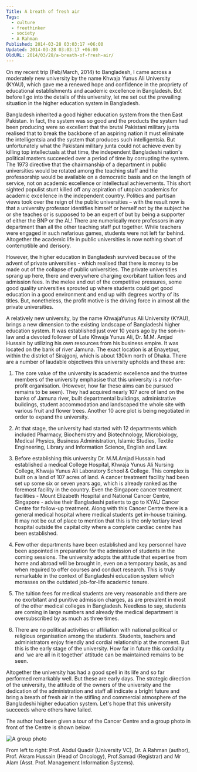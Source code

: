 ```yaml
---
Title: A breath of fresh air
Tags:
  - culture
  - freethinker
  - society
  - A Rahman
Published: 2014-03-28 03:03:17 +06:00
Updated: 2014-03-28 03:03:17 +06:00
OldURL: 2014/03/28/a-breath-of-fresh-air/
---
```


On my recent trip (Feb/March, 2014) to Bangladesh, I came across a moderately new university by the name Khwaja Yunus Ali University (KYAU), which gave me a renewed hope and confidence in the propriety of educational establishments and academic excellence in Bangladesh. But before I go into the details of this university, let me set out the prevailing situation in the higher education system in Bangladesh. 

Bangladesh inherited a good higher education system from the then East Pakistan. In fact, the system was so good and the products the system had been producing were so excellent that the brutal Pakistani military junta realised that to break the backbone of an aspiring nation it must eliminate the intelligentsia and the system that produces such intelligentsia. But unfortunately what the Pakistani military junta could not achieve even by killing top intellectuals at that time, the independent Bangladeshi nation's political masters succeeded over a period of time by corrupting the system. The 1973 directive that the chairmanship of a department in public universities would be rotated among the teaching staff and the professorship would be available on a democratic basis and on the length of service, not on academic excellence or intellectual achievements. This short sighted populist stunt killed off any aspiration of utopian academics for academic excellence in the independent country. Politics and partisan views took over the reign of the public universities – with the result now is that a university professor identifies himself or herself not by the subject he or she teaches or is supposed to be an expert of but by being a supporter of either the BNP or the AL! There are numerically more professors in any department than all the other teaching staff put together. While teachers were engaged in such nefarious games, students were not left far behind. Altogether the academic life in public universities is now nothing short of contemptible and derisory.

However, the higher education in Bangladesh survived because of the advent of private universities - which realised that there is money to be made out of the collapse of public universities. The private universities sprang up here, there and everywhere charging exorbitant tuition fees and admission fees.  In the melee and out of the competitive pressures, some good quality universities sprouted up where students could get good education in a good environment and end up with degrees worthy of its titles. But, nonetheless, the profit motive is the driving force in almost all the private universities.

A relatively new university, by the name KhwajaYunus Ali University (KYAU), brings a new dimension to the existing landscape of Bangladeshi higher education system. It was established just over 10 years ago by the son-in-law and a devoted follower of Late Khwaja Yunus Ali, Dr. M.M. Amjad Hussain by utilizing his own resources from his business empire. It was located on the bank of river Jamuna. The exact location is at Enayetpur, within the district of Sirajgonj, which is about 130km north of Dhaka. There are a number of laudable objectives this university upholds and these are:

1.	The core value of the university is academic excellence and the trustee members of the university emphasise that this university is a not-for-profit organisation.  (However, how far these aims can be pursued remains to be seen). They had acquired nearly 107 acre of land on the banks of Jamuna river, built departmental buildings, administrative buildings, student accommodation and landscaped the whole site with various fruit and flower trees. Another 10 acre plot is being negotiated in order to expand the university. 

2.	At that stage, the university had started with 12 departments which included Pharmacy, Biochemistry and Biotechnology, Microbiology, Medical Physics, Business Administration, Islamic Studies, Textile Engineering, Library and Information Science, English and Law.

3.	Before establishing this university Dr. M.M.Amjad Hussain had established a medical College Hospital, Khwaja Yunus Ali Nursing College, Khwaja Yunus Ali Laboratory School &amp; College. This complex is built on a land of 107 acres of land. A cancer treatment facility had been set up some six or seven years ago, which is already ranked as the foremost facility in the country. Even the Singapore cancer treatment facilities - Mount Elizabeth Hospital and National Cancer Centre, Singapore - advise their Bangladeshi patients to go to KYAU Cancer Centre for follow-up treatment. Along with this Cancer Centre there is a general medical hospital where medical students get in-house training. It may not be out of place to mention that this is the only tertiary level hospital outside the capital city where a complete cardiac centre has been established.

4.	Few other departments have been established and key personnel have been appointed in preparation for the admission of students in the coming sessions. The university adopts the attitude that expertise from home and abroad will be brought in, even on a temporary basis, as and when required to offer courses and conduct research. This is truly remarkable in the context of Bangladeshi education system which morasses on the outdated job-for-life academic tenure. 

5.	The tuition fees for medical students are very reasonable and there are no exorbitant and punitive admission charges, as are prevalent in most of the other medical colleges in Bangladesh. Needless to say, students are coming in large numbers and already the medical department is oversubscribed by as much as three times.

6.	There are no political activities or affiliation with national political or religious organisation among the students. Students, teachers and administrators enjoy friendly and cordial relationship at the moment. But this is the early stage of the university. How far in future this cordiality and 'we are all in it together' attitude can be maintained remains to be seen.




Altogether the university has had a good spell in its life and so far performed remarkably well. But these are early days. The strategic direction of the university, the attitude of the owners of the university and the dedication of the administration and staff all indicate a bright future and bring a breath of fresh air in the stifling and commercial atmosphere of the Bangladeshi higher education system. Let's hope that this university succeeds where others have failed.

The author had been given a tour of the Cancer Centre and a group photo in front of the Centre is shown below.



<img src="https://https://uk-mg-bt.mail.yahoo.com/neo/launch?.partner=bt-1&amp;.rand=eahu720i0e2rb#mail" alt="A group photo" />
 

From left to right: Prof. Abdul Quadir (University VC), Dr. A Rahman (author), Prof. Akram Hussain (Head of Oncology), Prof.Samad (Registrar) and Mr Alam (Asst. Prof. Management Information Systems).


